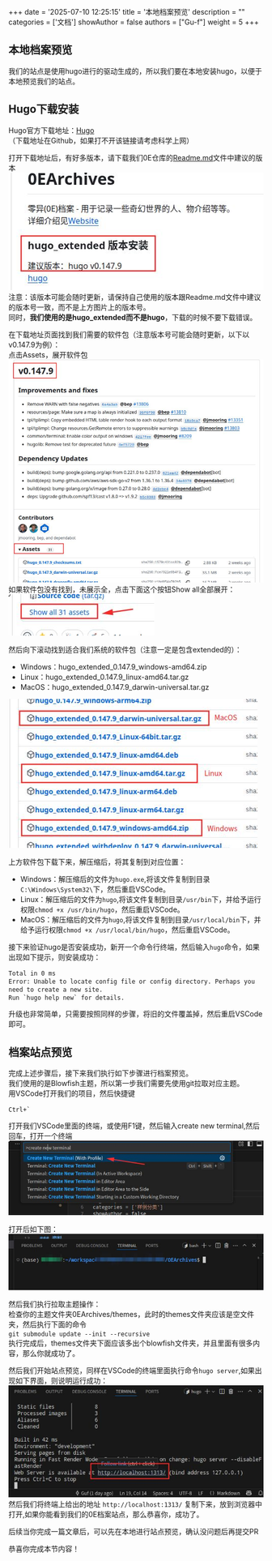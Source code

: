 +++
date = '2025-07-10 12:25:15'
title = '本地档案预览'
description = ""
categories = ['文档']
showAuthor = false
authors = ["Gu-f"]
weight = 5
+++

## 本地档案预览

我们的站点是使用hugo进行的驱动生成的，所以我们要在本地安装hugo，以便于本地预览我们的站点。

## Hugo下载安装

Hugo官方下载地址：[Hugo](https://github.com/gohugoio/hugo/releases)  
（下载地址在Github，如果打不开该链接请考虑科学上网）

打开下载地址后，有好多版本，请下载我们0E仓库的[Readme.md](https://github.com/Gu-f/0EArchives/blob/main/README.md)文件中建议的版本  
![HugoVersion](./hugoversion.jpg)  
注意：该版本可能会随时更新，请保持自己使用的版本跟Readme.md文件中建议的版本号一致，而不是上方图片上的版本号。  
同时，**我们使用的是hugo_extended而不是hugo**，下载的时候不要下载错误。

在下载地址页面找到我们需要的软件包（注意版本号可能会随时更新，以下以v0.147.9为例）：  
点击Assets，展开软件包  
![Assets](./assets.jpg)  
如果软件包没有找到，未展示全，点击下面这个按钮Show all全部展开：  
![ShowMore](./showmore.jpg)

然后向下滚动找到适合我们系统的软件包（注意一定是包含extended的）：

- Windows：hugo_extended_0.147.9_windows-amd64.zip
- Linux：hugo_extended_0.147.9_linux-amd64.tar.gz
- MacOS：hugo_extended_0.147.9_darwin-universal.tar.gz

![Package](./package.jpg)

上方软件包下载下来，解压缩后，将其复制到对应位置：

- Windows：解压缩后的文件为`hugo.exe`,将该文件复制到目录`C:\Windows\System32\`下，然后重启VSCode。
- Linux：解压缩后的文件为`hugo`,将该文件复制到目录`/usr/bin`下，并给予运行权限`chmod +x /usr/bin/hugo`，然后重启VSCode。
- MacOS：解压缩后的文件为`hugo`,将该文件复制到目录`/usr/local/bin`下，并给予运行权限`chmod +x /usr/local/bin/hugo`，然后重启VSCode。

接下来验证hugo是否安装成功，新开一个命令行终端，然后输入`hugo`命令，如果出现如下提示，则安装成功：

```text
Total in 0 ms
Error: Unable to locate config file or config directory. Perhaps you need to create a new site.
Run `hugo help new` for details.
```  

升级也非常简单，只需要按照同样的步骤，将旧的文件覆盖掉，然后重启VSCode即可。

## 档案站点预览

完成上述步骤后，接下来我们执行如下步骤进行档案预览。  
我们使用的是Blowfish主题，所以第一步我们需要先使用git拉取对应主题。  
用VSCode打开我们的项目，然后快捷键

```
Ctrl+`
```

打开我们VSCode里面的终端，或使用F1键，然后输入create new terminal,然后回车，打开一个终端  
![OpenCmd](./opencmd.jpg)

打开后如下图：  
![Terminal](./terminal.jpg)

然后我们执行拉取主题操作：  
检查你的主题文件夹0EArchives/themes，此时的themes文件夹应该是空文件夹，然后执行下面的命令  
`git submodule update --init --recursive`  
执行完成后，themes文件夹下面应该多出个blowfish文件夹，并且里面有很多内容，那么你就成功了。

然后我们开始站点预览，同样在VSCode的终端里面执行命令`hugo server`,如果出现如下界面，则说明运行成功：  
![HugoServer](./hugoserver.jpg)
然后我们将终端上给出的地址 `http://localhost:1313/` 复制下来，放到浏览器中打开,如果你能看到我们的0E档案站点，那么恭喜你，成功了。

后续当你完成一篇文章后，可以先在本地进行站点预览，确认没问题后再提交PR

恭喜你完成本节内容！    








